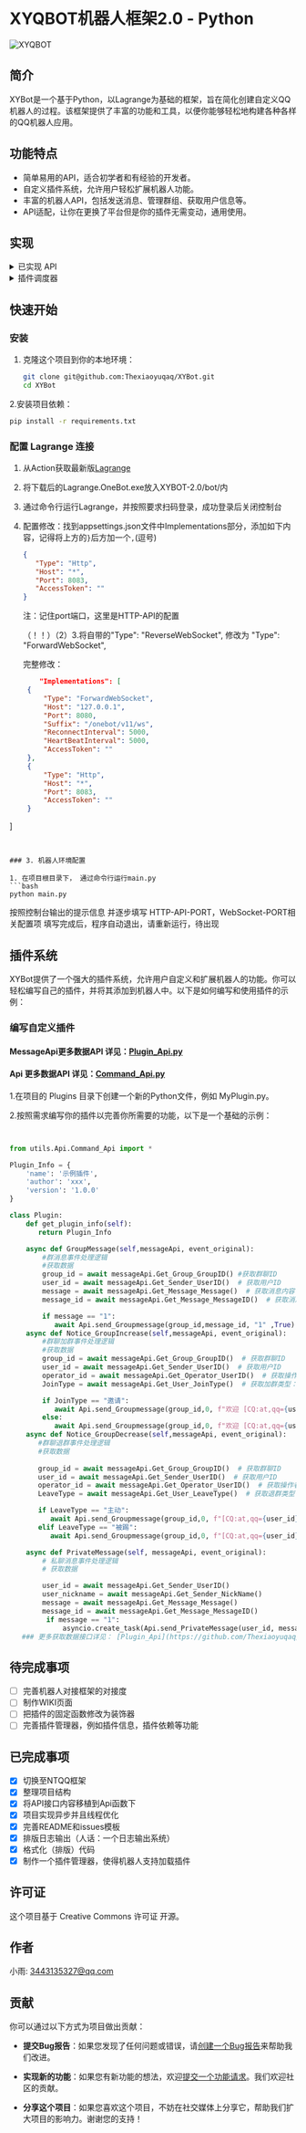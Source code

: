 # XYQBOT机器人框架2.0 - Python

![XYQBOT](https://skin.459mc.cn/tu.png)

## 简介

XYBot是一个基于Python，以Lagrange为基础的框架，旨在简化创建自定义QQ机器人的过程。该框架提供了丰富的功能和工具，以便你能够轻松地构建各种各样的QQ机器人应用。

## 功能特点

- 简单易用的API，适合初学者和有经验的开发者。
- 自定义插件系统，允许用户轻松扩展机器人功能。
- 丰富的机器人API，包括发送消息、管理群组、获取用户信息等。
- API适配，让你在更换了平台但是你的插件无需变动，通用使用。

## 实现

<details>
<summary>已实现 API</summary>

### 符合 OneBot 标准的 API

| API                      | 功能                   |
| ------------------------ | ---------------------- |
| [/send_group_msg](https://github.com/botuniverse/onebot-11/blob/master/api/public.md#send_group_msg-%E5%8F%91%E9%80%81%E7%BE%A4%E6%B6%88%E6%81%AF)          | 发送群消息           |
| [/get_group_info](https://github.com/botuniverse/onebot-11/blob/master/api/public.md#get_group_info-%E8%8E%B7%E5%8F%96%E7%BE%A4%E4%BF%A1%E6%81%AF)          | 获取群信息           |
| [/delete_msg](https://github.com/botuniverse/onebot-11/blob/master/api/public.md#delete_msg-%E6%92%A4%E5%9B%9E%E6%B6%88%E6%81%AF)          | 撤回消息           |
| [/set_group_add_request](https://github.com/botuniverse/onebot-11/blob/master/api/public.md#set_group_add_request-%E5%A4%84%E7%90%86%E5%8A%A0%E7%BE%A4%E8%AF%B7%E6%B1%82%E9%82%80%E8%AF%B7)          | 操作加群请求           |
| [/set_friend_add_request](https://github.com/botuniverse/onebot-11/blob/master/api/public.md#set_friend_add_request-%E5%A4%84%E7%90%86%E5%8A%A0%E5%A5%BD%E5%8F%8B%E8%AF%B7%E6%B1%82)          | 操作好友请求           |
| 等待适配      | ..            |

</details>

<details>
<summary>插件调度器</summary>

### 符合 OneBot 标准的 插件调度器

- [x] 群聊消息
- [x] 好友消息
- [x] 事件消息
- [ ] 请求消息

### 目前仅列出 目标事件、已完成事件，如需某些事件调度你可以提出一个issues

| 完成 | 事件                      | 功能                   | 备注      |
|---| ------------------------ | ---------------------- |------------|
| √  | 消息          | [GroupMessage](https://github.com/botuniverse/onebot-11/blob/master/event/message.md#%E7%BE%A4%E6%B6%88%E6%81%AF)           | 群消息事件            |
| √  | 消息          | [FriendMessage](https://github.com/botuniverse/onebot-11/blob/master/event/message.md#%E7%A7%81%E8%81%8A%E6%B6%88%E6%81%AF)           | 私人消息事件            |
| √  | 事件          | [Notice_Group_join](https://github.com/botuniverse/onebot-11/blob/master/event/notice.md#%E7%BE%A4%E6%88%90%E5%91%98%E5%A2%9E%E5%8A%A0)     |  群成员增加事件    |
| √  | 事件          | [Notice_Group_leave](https://github.com/botuniverse/onebot-11/blob/master/event/notice.md#%E7%BE%A4%E6%88%90%E5%91%98%E5%87%8F%E5%B0%91)    |  群成员减少事件    |
| ×   | 请求          | [Request_AddGroup](https://github.com/botuniverse/onebot-11/blob/master/event/request.md#%E5%8A%A0%E7%BE%A4%E8%AF%B7%E6%B1%82%E9%82%80%E8%AF%B7)     |  加群请求／邀请    |
| ×   | 请求          | [Request_AddFriend](https://github.com/botuniverse/onebot-11/blob/master/event/request.md#%E5%8A%A0%E5%A5%BD%E5%8F%8B%E8%AF%B7%E6%B1%82)    |  加好友请求    |
| ...  | 等待适配      | ..            |            |

</details>

## 快速开始

### 安装

1. 克隆这个项目到你的本地环境：

   ```bash
   git clone git@github.com:Thexiaoyuqaq/XYBot.git
   cd XYBot
   
2.安装项目依赖：

   ```bash
   pip install -r requirements.txt
   ```

### 配置 Lagrange 连接

1. 从Action获取最新版[Lagrange](https://github.com/LagrangeDev/Lagrange.Core/actions/workflows)
2. 将下载后的Lagrange.OneBot.exe放入XYBOT-2.0/bot/内
3. 通过命令行运行Lagrange，并按照要求扫码登录，成功登录后关闭控制台
4. 配置修改：找到appsettings.json文件中Implementations部分，添加如下内容，记得将上方的`}`后方加一个`,`(逗号)

   ```json
   {
      "Type": "Http",
      "Host": "*",
      "Port": 8083, 
      "AccessToken": ""
   }

   ```
   注：记住port端口，这里是HTTP-API的配置

   （！！）（2）3.将自带的"Type": "ReverseWebSocket", 修改为 "Type": "ForwardWebSocket",  

   完整修改：
   ```json
       "Implementations": [
    {
        "Type": "ForwardWebSocket",
        "Host": "127.0.0.1",
        "Port": 8080,
        "Suffix": "/onebot/v11/ws",
        "ReconnectInterval": 5000,
        "HeartBeatInterval": 5000,
        "AccessToken": ""
    },
    {
        "Type": "Http",
        "Host": "*",
        "Port": 8083, 
        "AccessToken": ""
    }
]
   ```
   

### 3. 机器人环境配置

   1. 在项目根目录下， 通过命令行运行main.py
   ```bash
   python main.py
   ```
   按照控制台输出的提示信息
   并逐步填写 HTTP-API-PORT，WebSocket-PORT相关配置项
   填写完成后，程序自动退出，请重新运行，待出现
   

## 插件系统

   XYBot提供了一个强大的插件系统，允许用户自定义和扩展机器人的功能。你可以轻松编写自己的插件，并将其添加到机器人中。以下是如何编写和使用插件的示例：

### 编写自定义插件
   #### MessageApi更多数据API 详见：[Plugin_Api.py](https://github.com/Thexiaoyuqaq/XYBot/blob/main/utils/Api/Plugin_Api.py)
   #### Api 更多数据API 详见：[Command_Api.py](https://github.com/Thexiaoyuqaq/XYBot/blob/main/utils/Api/Command_Api.py)
   
   1.在项目的 Plugins 目录下创建一个新的Python文件，例如 MyPlugin.py。
   
   2.按照需求编写你的插件以完善你所需要的功能，以下是一个基础的示例：
   
```Python


from utils.Api.Command_Api import *

Plugin_Info = {
    'name': '示例插件',
    'author': 'xxx',
    'version': '1.0.0'
}

class Plugin:
    def get_plugin_info(self):
       return Plugin_Info

    async def GroupMessage(self,messageApi, event_original):
        #群消息事件处理逻辑
        #获取数据
        group_id = await messageApi.Get_Group_GroupID() #获取群聊ID
        user_id = await messageApi.Get_Sender_UserID()  # 获取用户ID
        message = await messageApi.Get_Message_Message()  # 获取消息内容
        message_id = await messageApi.Get_Message_MessageID()  # 获取消息ID

        if message == "1":
           await Api.send_Groupmessage(group_id,message_id, "1" ,True)
    async def Notice_GroupIncrease(self,messageApi, event_original):
        #群聊加群事件处理逻辑
        #获取数据
        group_id = await messageApi.Get_Group_GroupID()  # 获取群聊ID
        user_id = await messageApi.Get_Sender_UserID()  # 获取用户ID
        operator_id = await messageApi.Get_Operator_UserID()  # 获取操作者ID
        JoinType = await messageApi.Get_User_JoinType()  # 获取加群类型：邀请、主动

        if JoinType == "邀请":
           await Api.send_Groupmessage(group_id,0, f"欢迎 [CQ:at,qq={user_id}] 加入本群，他是通过[CQ:at,qq={operator_id}] 邀请进来的" ,False)
        else:
           await Api.send_Groupmessage(group_id,0, f"欢迎 [CQ:at,qq={user_id}] 加入本群，他是主动进来的" ,False)
    async def Notice_GroupDecrease(self,messageApi, event_original):
       #群聊退群事件处理逻辑
       #获取数据
     
       group_id = await messageApi.Get_Group_GroupID()  # 获取群聊ID
       user_id = await messageApi.Get_Sender_UserID()  # 获取用户ID
       operator_id = await messageApi.Get_Operator_UserID()  # 获取操作者ID
       LeaveType = await messageApi.Get_User_LeaveType()  # 获取退群类型：主动、被踢、自己被踢出

       if LeaveType == "主动":
          await Api.send_Groupmessage(group_id,0, f"[CQ:at,qq={user_id}] 主动退群了" ,False)
       elif LeaveType == "被踢":
          await Api.send_Groupmessage(group_id,0, f"[CQ:at,qq={user_id}] 被[CQ:at,qq={operator_id}] 踢出群聊了" ,False)

    async def PrivateMessage(self, messageApi, event_original):
        # 私聊消息事件处理逻辑
        # 获取数据

        user_id = await messageApi.Get_Sender_UserID()
        user_nickname = await messageApi.Get_Sender_NickName()
        message = await messageApi.Get_Message_Message()
        message_id = await messageApi.Get_Message_MessageID()
         if message == "1":
             asyncio.create_task(Api.send_PrivateMessage(user_id, message_id, "1", True))
   ### 更多获取数据接口详见： [Plugin_Api](https://github.com/Thexiaoyuqaq/XYBot/blob/main/utils/Api/Plugin_Api.py)
```

## 待完成事项
- [ ] 完善机器人对接框架的对接度
- [ ] 制作WIKI页面
- [ ] 把插件的固定函数修改为装饰器
- [ ] 完善插件管理器，例如插件信息，插件依赖等功能

## 已完成事项

- [x] 切换至NTQQ框架
- [x] 整理项目结构
- [x] 将API接口内容移植到Api函数下
- [x] 项目实现异步并且线程优化
- [x] 完善README和issues模板
- [x] 排版日志输出（人话：一个日志输出系统）
- [x] 格式化（排版）代码
- [x] 制作一个插件管理器，使得机器人支持加载插件

## 许可证

   这个项目基于 Creative Commons 许可证 开源。

## 作者

   小雨: 3443135327@qq.com

## 贡献

   你可以通过以下方式为项目做出贡献：

   - **提交Bug报告**：如果您发现了任何问题或错误，请[创建一个Bug报告](https://github.com/Thexiaoyuqaq/XYBot/issues/new?assignees=&labels=BUG&projects=&template=bug_report.md&title=%5BBUG%5D+-+%E5%9C%A8%E6%AD%A4%E5%A1%AB%E5%86%99Bug%E7%9A%84%E7%AE%80%E8%A6%81%E6%8F%8F%E8%BF%B0)来帮助我们改进。

   - **实现新的功能**：如果您有新功能的想法，欢迎[提交一个功能请求](https://github.com/Thexiaoyuqaq/XYBot/issues/new?assignees=&labels=BUG&projects=&template=bug_report.md&title=%5BBUG%5D+-+%E5%9C%A8%E6%AD%A4%E5%A1%AB%E5%86%99Bug%E7%9A%84%E7%AE%80%E8%A6%81%E6%8F%8F%E8%BF%B0)。我们欢迎社区的贡献。

   - **分享这个项目**：如果您喜欢这个项目，不妨在社交媒体上分享它，帮助我们扩大项目的影响力。谢谢您的支持！
